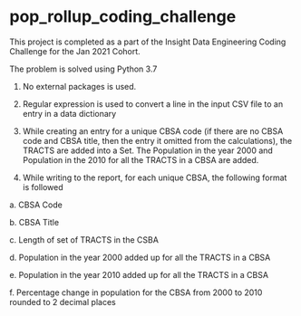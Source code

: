 # pop_rollup_coding_challenge
This project is completed as a part of the Insight Data Engineering Coding Challenge for the Jan 2021 Cohort.

The problem is solved using Python 3.7

1. No external packages is used.

2. Regular expression is used to convert a line in the input CSV file to an entry in a data dictionary

3. While creating an entry for a unique CBSA code (if there are no CBSA code and CBSA title, then the entry it omitted from the calculations), 
the TRACTS are added into a Set. The Population in the year 2000 and Population in the 2010 for all the TRACTS in a CBSA are added.

4. While writing to the report, for each unique CBSA, the following format is followed

a. CBSA Code
  
b. CBSA Title
  
c. Length of set of TRACTS in the CSBA
  
d. Population in the year 2000 added up for all the TRACTS in a CBSA
  
e. Population in the year 2010 added up for all the TRACTS in a CBSA
  
f. Percentage change in population for the CBSA from 2000 to 2010 rounded to 2 decimal places

